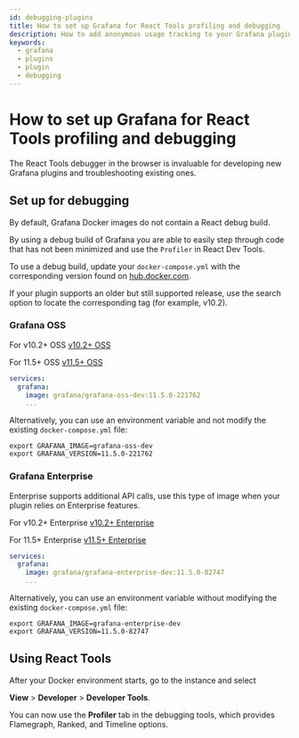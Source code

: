 ```yaml
---
id: debugging-plugins
title: How to set up Grafana for React Tools profiling and debugging
description: How to add anonymous usage tracking to your Grafana plugin.
keywords:
  - grafana
  - plugins
  - plugin
  - debugging
---
```


# How to set up Grafana for React Tools profiling and debugging

The React Tools debugger in the browser is invaluable for developing new Grafana plugins and troubleshooting existing ones.

## Set up for debugging

By default, Grafana Docker images do not contain a React debug build.

By using a debug build of Grafana you are able to easily step through code that has not been minimized and use the `Profiler` in React Dev Tools.

To use a debug build, update your `docker-compose.yml` with the corresponding version found on [hub.docker.com](https://hub.docker.com/).

If your plugin supports an older but still supported release, use the search option to locate the corresponding tag (for example, v10.2).

### Grafana OSS

For v10.2+ OSS
[v10.2+ OSS](https://hub.docker.com/repository/docker/grafana/grafana-oss-dev/tags?name=10.2)

For 11.5+ OSS
[v11.5+ OSS](https://hub.docker.com/repository/docker/grafana/grafana-oss-dev/tags?name=11.5)

```YAML
services:
  grafana:
    image: grafana/grafana-oss-dev:11.5.0-221762
    ...
```

Alternatively, you can use an environment variable and not modify the existing `docker-compose.yml` file:

```SHELL
export GRAFANA_IMAGE=grafana-oss-dev
export GRAFANA_VERSION=11.5.0-221762
```

### Grafana Enterprise

Enterprise supports additional API calls, use this type of image when your plugin relies on Enterprise features.

For v10.2+ Enterprise
[v10.2+ Enterprise](https://hub.docker.com/repository/docker/grafana/grafana-enterprise-dev/tags?name=10.2)

For 11.5+ Enterprise
[v11.5+ Enterprise](https://hub.docker.com/repository/docker/grafana/grafana-enterprise-dev/tags?name=11.5)

```YAML
services:
  grafana:
    image: grafana/grafana-enterprise-dev:11.5.0-82747
    ...
```

Alternatively, you can use an environment variable without modifying the existing `docker-compose.yml` file:

```SHELL
export GRAFANA_IMAGE=grafana-enterprise-dev
export GRAFANA_VERSION=11.5.0-82747
```

## Using React Tools

After your Docker environment starts, go to the instance and select

**View** > **Developer** > **Developer Tools**.

You can now use the **Profiler** tab in the debugging tools, which provides Flamegraph, Ranked, and Timeline options.

